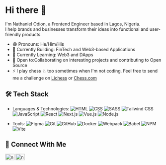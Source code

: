# Hi there 👋

I'm Nathaniel Odion, a Frontend Engineer based in Lagos, Nigeria.<br/>
I help brands and businesses transform their ideas into functional and user-friendly products.

- 😄 Pronouns: He/Him/His
- 🔭 Currently Building: FinTech and Web3-based Applications
- 🌱 Currently Learning: Web3 and DApps
- 👥 Open to:Collaborating on interesting projects and contributing to Open Source
- ⚡ I play chess ♘ too sometimes when I'm not coding. Feel free to send me a challenge on <a href="https://lichess.org/@/B00gieman">Lichess</a> or <a href="https://www.chess.com/member/nathanilo">Chess.com</a> 

## 🛠️ Tech Stack
- Languages & Technologies: ![HTML](https://img.shields.io/badge/HTML-000000?style=flat-square&logo=html5&logoColor=white)
![CSS](https://img.shields.io/badge/CSS-000000?style=flat-square&logo=css3&logoColor=white)
![SASS](https://img.shields.io/badge/SASS-000000?style=flat-square&logo=sass&logoColor=white)
![Tailwind CSS](https://img.shields.io/badge/Tailwind%20CSS-000000?style=flat-square&logo=tailwindcss&logoColor=white)
![JavaScript](https://img.shields.io/badge/JavaScript-000000?style=flat-square&logo=javascript&logoColor=white)
![React](https://img.shields.io/badge/React-000000?style=flat-square&logo=react&logoColor=white)
![Next.js](https://img.shields.io/badge/Next.js-000000?style=flat-square&logo=next.js&logoColor=white)
![Vue.js](https://img.shields.io/badge/Vue.js-000000?style=flat-square&logo=vue.js&logoColor=white)
![Node.js](https://img.shields.io/badge/Node.js-000000?style=flat-square&logo=nodedotjs&logoColor=white)

- Tools: ![Figma](https://img.shields.io/badge/Figma-000000?style=flat-square&logo=figma&logoColor=white)
  ![Git](https://img.shields.io/badge/Git-000000?style=flat-square&logo=git&logoColor=white)
![GitHub](https://img.shields.io/badge/GitHub-000000?style=flat-square&logo=github&logoColor=white)
![Docker](https://img.shields.io/badge/Docker-000000?style=flat-square&logo=docker&logoColor=white)
![Webpack](https://img.shields.io/badge/Webpack-000000?style=flat-square&logo=webpack&logoColor=white)
![Babel](https://img.shields.io/badge/Babel-000000?style=flat-square&logo=babel&logoColor=white)
![NPM](https://img.shields.io/badge/NPM-000000?style=flat-square&logo=npm&logoColor=white)
![Vite](https://img.shields.io/badge/Vite-000000?style=flat-square&logo=vite&logoColor=white)

## 🔗 Connect With Me
[<img align="left" src="https://raw.githubusercontent.com/rahuldkjain/github-profile-readme-generator/master/src/images/icons/Social/linked-in-alt.svg" alt="nathanielodion | LinkedIn" height="20" width="30" style="max-width: 100%;">](https://linkedin.com/in/nathaniel-odion)
[<img align="left" src="https://camo.githubusercontent.com/b542162280f479b1b33d87b02c0ba33c96e3b62bc8510db5c97a774c6bcda250/68747470733a2f2f75706c6f61642e77696b696d656469612e6f72672f77696b6970656469612f636f6d6d6f6e732f372f37652f476d61696c5f69636f6e5f253238323032302532392e737667" alt="nathanielodion | Gmail" height="20" width="30" data-canonical-src="https://upload.wikimedia.org/wikipedia/commons/7/7e/Gmail_icon_%282020%29.svg" style="max-width: 100%;">](mailto:nathanielodion@gmail.com)



